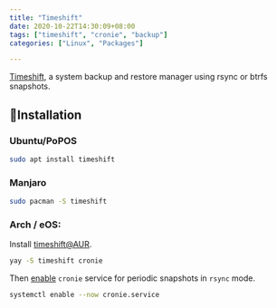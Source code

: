 ```yaml
---
title: "Timeshift"
date: 2020-10-22T14:30:09+08:00
tags: ["timeshift", "cronie", "backup"]
categories: ["Linux", "Packages"]

---
```


[Timeshift](https://github.com/teejee2008/timeshift), a system backup and restore manager using rsync or btrfs snapshots.

<!--more-->

## 🔽Installation

### Ubuntu/PoPOS
```bash
sudo apt install timeshift
```

### Manjaro
```bash
sudo pacman -S timeshift
```

### Arch / eOS:

Install [timeshift@AUR](https://aur.archlinux.org/packages/timeshift/).

```bash
yay -S timeshift cronie
```

Then [enable](https://endeavouros.com/docs/applications/backup/timeshift/) `cronie` service for periodic snapshots in `rsync` mode.

```bash
systemctl enable --now cronie.service
```
